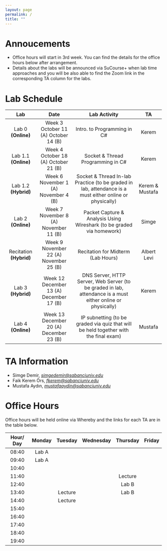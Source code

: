 ```yaml
---
layout: page
permalink: /
title: ""
---
```


# Annoucements
- Office hours will start in 3rd week. You can find the details for the office hours below after arrangement.
- Details about the labs will be announced via SuCourse+ when lab time approaches and you will be also able to find the Zoom link in the corresponding TA column for the labs.


# Lab Schedule

| Lab          |        Date            |                                     Lab Activity                                     |   TA    |
| :------------: | :---------------------: | :----------------------------------------------------------------------------------: | :-----: |
| Lab 0 **(Online)**        |  Week 3 <br/> October 11 (A) October 14 (B)|                             Intro. to Programming in C#                              |  Kerem |
| Lab 1.1 **(Online)**      |  Week 4 <br/> October 18 (A) October 21 (B) |                          Socket & Thread Programming in C#                           |  Kerem  |
| Lab 1.2 **(Hybrid)**      |  Week 6 <br/> November 1 (A) November 4 (B) |                Socket & Thread In-lab Practice (to be graded in lab, attendance is a must either online or physically)                 |  Kerem & Mustafa  |
| Lab 2 **(Online)**       |  Week 7 <br/> November 8 (A) November 11 (B) |        Packet Capture & Analysis Using Wireshark (to be graded via homework)         |  Simge  |
| Recitation **(Hybrid)**   |  Week 9 <br/> November 22 (A) November 25 (B) | Recitation for Midterm (Lab Hours) | Albert Levi |
| Lab 3 **(Hybrid)**  |  Week 12 <br/> December 13 (A) December 17 (B) |              DNS Server, HTTP Server, Web Server (to be graded in lab, attendance is a must either online or physically)               | Kerem |
| Lab 4 **(Online)**  |  Week 13 <br/> December 20 (A) December 23 (B) | IP subnetting (to be graded via quiz that will be held together with the final exam) | Mustafa |


# TA Information

- Simge Demir, *simgedemir@sabanciuniv.edu*  
- Faik Kerem Örs, *fkerem@sabanciuniv.edu*
- Mustafa Aydın,  *mustafaaydin@sabanciuniv.edu*


# Office Hours

Office hours will be held online via Whereby and the links for each TA are in the table below. 

| Hour/ Day |     **Monday**      |  **Tuesday**  										 |  **Wednesday**  |  **Thursday**   |     **Friday**      |
| :-------: | :-----------------: | :-----------: 										 | :-------------: | :-------------: | :-----------------: |
|   08:40   | 	Lab A			 	  |       										 |                 |                 |                     |
|   09:40   |  Lab A		 	  |        										 |                |                  |                     |
|   10:40   |                     |               										 |                 |  			     |                     |
|   11:40   |                     |  |  | Lecture ||
|   12:40   |                     |  |  | Lab B||
|   13:40   |                   | Lecture |                 | Lab B  |                     |
|   14:40   |                  | Lecture  |                 |  |  |
|   15:40   |                  |  |                 |                 |  |
|   16:40   |                     |  |                 |  ||
|   17:40   | |               										 |                 |  ||
|   18:40   |  |               										 |                 |                |                     |
|   19:40   |                     |                                                      |                 |                 |                     |
